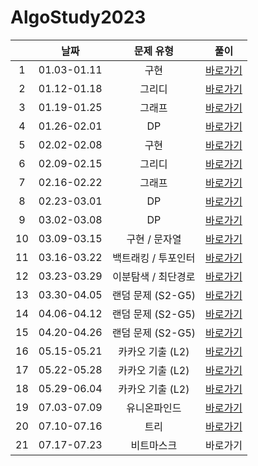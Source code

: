 # AlgoStudy2023

|      |날짜|      문제 유형      |                                   풀이                                    |
|:----:|:--:|:---------------:|:-----------------------------------------------------------------------:|
|  1   |01.03-01.11|       구현        |       [바로가기](https://github.com/Sangmin627/AlgoStudy2023/pull/14)       |
|  2   |01.12-01.18|       그리디       |       [바로가기](https://github.com/Sangmin627/AlgoStudy2023/pull/18)       |
|  3   |01.19-01.25|       그래프       |       [바로가기](https://github.com/Sangmin627/AlgoStudy2023/pull/19)       |
|  4   |01.26-02.01|       DP        |       [바로가기](https://github.com/Sangmin627/AlgoStudy2023/pull/22)       |
|  5   |02.02-02.08|       구현        |       [바로가기](https://github.com/Sangmin627/AlgoStudy2023/pull/27)       |
|  6   |02.09-02.15|       그리디       |       [바로가기](https://github.com/Sangmin627/AlgoStudy2023/pull/29)       |
|  7   |02.16-02.22|       그래프       |       [바로가기](https://github.com/Sangmin627/AlgoStudy2023/pull/31)       |
|  8   |02.23-03.01|       DP        |       [바로가기](https://github.com/Sangmin627/AlgoStudy2023/pull/32)       |
|  9   |03.02-03.08|       DP        |       [바로가기](https://github.com/Sangmin627/AlgoStudy2023/pull/33)       |
|  10  |03.09-03.15|    구현 / 문자열     |       [바로가기](https://github.com/Sangmin627/AlgoStudy2023/pull/36)       |
|  11  |03.16-03.22|   백트래킹 / 투포인터   |       [바로가기](https://github.com/Sangmin627/AlgoStudy2023/pull/38)       |
|  12  |03.23-03.29|   이분탐색 / 최단경로   |       [바로가기](https://github.com/Sangmin627/AlgoStudy2023/pull/40)       |
|  13  |03.30-04.05|  랜덤 문제 (S2-G5)  |       [바로가기](https://github.com/Sangmin627/AlgoStudy2023/pull/42)       |
|  14  |04.06-04.12|  랜덤 문제 (S2-G5)  |       [바로가기](https://github.com/Sangmin627/AlgoStudy2023/pull/44)       |
|  15  |04.20-04.26|  랜덤 문제 (S2-G5)  |       [바로가기](https://github.com/Sangmin627/AlgoStudy2023/pull/46)       |
|  16  |05.15-05.21|   카카오 기출 (L2)   |       [바로가기](https://github.com/Sangmin627/AlgoStudy2023/pull/47)       |
|  17  |05.22-05.28|   카카오 기출 (L2)   |       [바로가기](https://github.com/Sangmin627/AlgoStudy2023/pull/49)       |
|  18  |05.29-06.04|   카카오 기출 (L2)   |       [바로가기](https://github.com/Sangmin627/AlgoStudy2023/pull/51)       |
|  19  |07.03-07.09|     유니온파인드      |       [바로가기](https://github.com/Sangmin627/AlgoStudy2023/pull/54)       |
|  20  |07.10-07.16|       트리        |         [바로가기](https://github.com/Sangmin627/AlgoStudy2023/pull/56)       |
|  21  |07.17-07.23|       비트마스크        |         바로가기       |

